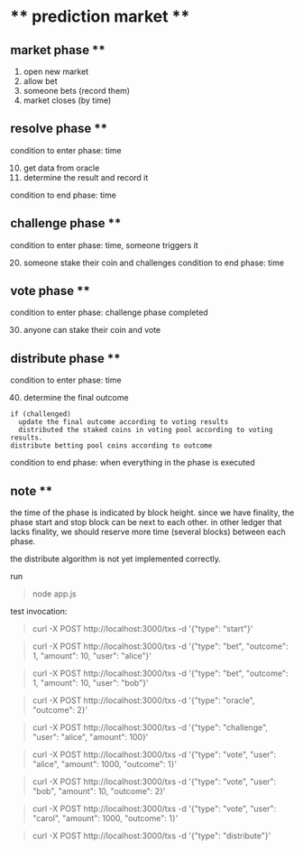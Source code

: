 ** prediction market **
=======================

## market phase **
1. open new market
2. allow bet
3. someone bets (record them)
4. market closes (by time)

## resolve phase **

condition to enter phase: time

10. get data from oracle
11. determine the result and record it

condition to end phase: time

## challenge phase **

condition to enter phase: time, someone triggers it

20. someone stake their coin and challenges
condition to end phase: time

## vote phase **

condition to enter phase: challenge phase completed

30. anyone can stake their coin and vote

## distribute phase **
condition to enter phase: time

40. determine the final outcome

```
if (challenged)
  update the final outcome according to voting results
  distributed the staked coins in voting pool according to voting results.
distribute betting pool coins according to outcome
```

condition to end phase: when everything in the phase is executed



## note **

the time of the phase is indicated by block height.  since we have finality, the
phase start and stop block can be next to each other.  in other ledger that
lacks finality, we should reserve more time (several blocks) between each phase.  


the distribute algorithm is not yet implemented correctly.



run
> node app.js


test invocation:

> curl -X POST http://localhost:3000/txs -d '{"type": "start"}'

> curl -X POST http://localhost:3000/txs -d '{"type": "bet", "outcome": 1, "amount": 10, "user": "alice"}'

> curl -X POST http://localhost:3000/txs -d '{"type": "bet", "outcome": 1, "amount": 10, "user": "bob"}'

> curl -X POST http://localhost:3000/txs -d '{"type": "oracle", "outcome": 2}'

> curl -X POST http://localhost:3000/txs -d '{"type": "challenge", "user": "alice", "amount": 100}'

> curl -X POST http://localhost:3000/txs -d '{"type": "vote", "user": "alice", "amount": 1000, "outcome": 1}'

> curl -X POST http://localhost:3000/txs -d '{"type": "vote", "user": "bob", "amount": 10, "outcome": 2}'

> curl -X POST http://localhost:3000/txs -d '{"type": "vote", "user": "carol", "amount": 1000, "outcome": 1}'

> curl -X POST http://localhost:3000/txs -d '{"type": "distribute"}'
